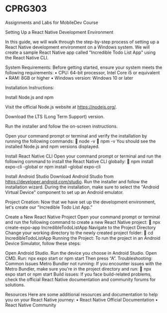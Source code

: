 # CPRG303
Assignments and Labs for MobileDev Course

Setting Up a React Native Development Environment

In this guide, we will walk through the step-by-step process of setting up a React Native development environment on a Windows system. We will create a sample React Native app called "Incredible Todo List App" using the React Native CLI.

System Requirements: Before getting started, ensure your system meets the following requirements: • CPU: 64-bit processor, Intel Core i5 or equivalent • RAM: 8GB or higher • Windows version: Windows 10 or later

Installation Instructions:

Install Node.js and npm

Visit the official Node.js website at https://nodejs.org/.

Download the LTS (Long Term Support) version.

Run the installer and follow the on-screen instructions.

Open your command prompt or terminal and verify the installation by running the following commands:  node -v  npm -v You should see the installed Node.js and npm versions displayed.

Install React Native CLI Open your command prompt or terminal and run the following command to install the React Native CLI globally:  npm install expo-cli -global or npm install –global expo-cli

Install Android Studio Download Android Studio from https://developer.android.com/studio. Run the installer and follow the installation wizard. During the installation, make sure to select the "Android Virtual Device" component to set up an Android emulator.

Project Creation: Now that we have set up the development environment, let's create our "Incredible Todo List App."

Create a New React Native Project Open your command prompt or terminal and run the following command to create a new React Native project:  npx create-expo-app IncredibleTodoListApp
Navigate to the Project Directory Change your working directory to the newly created project folder:  cd IncredibleTodoListApp
Running the Project: To run the project in an Android Device Simulator, follow these steps:

Open Android Studio.
Run the device you choose in Android Studio.
Open CMD.
Run: npx expo start or npm start
Then press “A”.
Troubleshooting: Common Issues Metro Bundler not running: If you encounter issues with the Metro Bundler, make sure you're in the project directory and run:  npx expo start or npm start Build issues: If you face build-related problems, check the official React Native documentation and community forums for solutions.

Resources Here are some additional resources and documentation to help you on your React Native journey: • React Native Official Documentation • React Native Community
